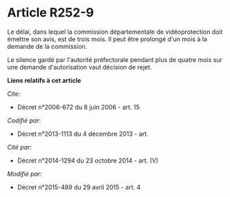 # Article R252-9

Le délai, dans lequel la commission départementale de vidéoprotection doit émettre son avis, est de trois mois. Il peut être
prolongé d'un mois à la demande de la commission. 

Le silence gardé par l'autorité préfectorale pendant plus de quatre mois sur une demande d'autorisation vaut décision de
rejet.

**Liens relatifs à cet article**

_Cite_:

  - Décret n°2006-672 du 8 juin 2006 - art. 15

_Codifié par_:

  - Décret n°2013-1113 du 4 décembre 2013 - art.

_Cité par_:

  - Décret n°2014-1294 du 23 octobre 2014 - art. (V)

_Modifié par_:

  - Décret n°2015-489 du 29 avril 2015 - art. 4
